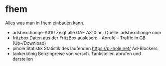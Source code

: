 # fhem
Alles was man in fhem einbauen kann.


- adsbexchange-A310
    Zeigt alle GAF A310 an. Quelle: adsbexchange.com
- fritzbox
    Daten aus der FritzBox auslesen:
      - Anrufe
      - Traffic in GB (Up-/Download)
- pihole Statistik
    Statistik des laufenden https://pi-hole.net/ Ad-Blockers
- tankerkönig
    Benzinpreise von versch. Tankstellen abrufen und darstellen
